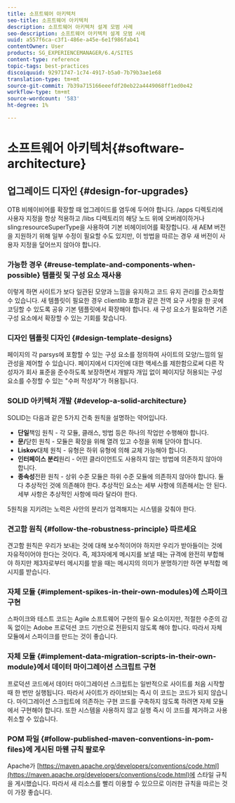 ```yaml
---
title: 소프트웨어 아키텍처
seo-title: 소프트웨어 아키텍처
description: 소프트웨어 아키텍처 설계 모범 사례
seo-description: 소프트웨어 아키텍처 설계 모범 사례
uuid: a557f6ca-c3f1-486e-a45e-6e1f986fab41
contentOwner: User
products: SG_EXPERIENCEMANAGER/6.4/SITES
content-type: reference
topic-tags: best-practices
discoiquuid: 92971747-1c74-4917-b5a0-7b79b3ae1e68
translation-type: tm+mt
source-git-commit: 7b39a715166eeefdf20eb22a4449068ff1ed0e42
workflow-type: tm+mt
source-wordcount: '583'
ht-degree: 1%

---
```



# 소프트웨어 아키텍처{#software-architecture}

## 업그레이드 디자인 {#design-for-upgrades}

OTB 비헤이비어를 확장할 때 업그레이드를 염두에 두어야 합니다. /apps 디렉토리에 사용자 지정을 항상 적용하고 /libs 디렉토리의 해당 노드 위에 오버레이하거나 sling:resourceSuperType을 사용하여 기본 비헤이비어를 확장합니다. 새 AEM 버전을 지원하기 위해 일부 수정이 필요할 수도 있지만, 이 방법을 따르는 경우 새 버전이 사용자 지정을 덮어쓰지 않아야 합니다.

### 가능한 경우 {#reuse-template-and-components-when-possible} 템플릿 및 구성 요소 재사용

이렇게 하면 사이트가 보다 일관된 모양과 느낌을 유지하고 코드 유지 관리를 간소화할 수 있습니다. 새 템플릿이 필요한 경우 clientlib 포함과 같은 전역 요구 사항을 한 곳에 코딩할 수 있도록 공유 기본 템플릿에서 확장해야 합니다. 새 구성 요소가 필요하면 기존 구성 요소에서 확장할 수 있는 기회를 찾습니다.

### 디자인 템플릿 디자인 {#design-template-designs}

페이지의 각 parsys에 포함할 수 있는 구성 요소를 정의하여 사이트의 모양/느낌의 일관성을 제어할 수 있습니다. 페이지에서 디자인에 대한 액세스를 제한함으로써 다른 작성자가 회사 표준을 준수하도록 보장하면서 개발자 개입 없이 페이지당 허용되는 구성 요소를 수정할 수 있는 &quot;수퍼 작성자&quot;가 허용됩니다.

### SOLID 아키텍처 개발 {#develop-a-solid-architecture}

SOLID는 다음과 같은 5가지 건축 원칙을 설명하는 약어입니다.

* **단일**&#x200B;책임 원칙 - 각 모듈, 클래스, 방법 등은 하나의 작업만 수행해야 합니다.
* **문/**&#x200B;닫힌 원칙 - 모듈은 확장을 위해 열려 있고 수정을 위해 닫아야 합니다.
* **Liskov**&#x200B;대체 원칙 - 유형은 하위 유형에 의해 교체 가능해야 합니다.
* **인터페이스 분리**&#x200B;원리 - 어떤 클라이언트도 사용하지 않는 방법에 의존하지 않아야 합니다.
* **종속성**&#x200B;전환 원칙 - 상위 수준 모듈은 하위 수준 모듈에 의존하지 않아야 합니다. 둘 다 추상적인 것에 의존해야 한다. 추상적인 요소는 세부 사항에 의존해서는 안 된다. 세부 사항은 추상적인 사항에 따라 달라야 한다.

5원칙을 지키려는 노력은 사안의 분리가 엄격해지는 시스템을 갖춰야 한다.

### 견고함 원칙 {#follow-the-robustness-principle} 따르세요

견고함 원칙은 우리가 보내는 것에 대해 보수적이어야 하지만 우리가 받아들이는 것에 자유적이어야 한다는 것이다. 즉, 제3자에게 메시지를 보낼 때는 규격에 완전히 부합해야 하지만 제3자로부터 메시지를 받을 때는 메시지의 의미가 분명하기만 하면 부적합 메시지를 받습니다.

### 자체 모듈 {#implement-spikes-in-their-own-modules}에 스파이크 구현

스파이크와 테스트 코드는 Agile 소프트웨어 구현의 필수 요소이지만, 적절한 수준의 감독 없이는 Adobe 프로덕션 코드 기반으로 전환되지 않도록 해야 합니다. 따라서 자체 모듈에서 스파이크를 만드는 것이 좋습니다.

### 자체 모듈 {#implement-data-migration-scripts-in-their-own-module}에서 데이터 마이그레이션 스크립트 구현

프로덕션 코드에서 데이터 마이그레이션 스크립트는 일반적으로 사이트를 처음 시작할 때 한 번만 실행됩니다. 따라서 사이트가 라이브되는 즉시 이 코드는 코드가 되지 않습니다. 마이그레이션 스크립트에 의존하는 구현 코드를 구축하지 않도록 하려면 자체 모듈에서 구현해야 합니다. 또한 시스템을 사용하지 않고 실행 즉시 이 코드를 제거하고 사용 취소할 수 있습니다.

### POM 파일 {#follow-published-maven-conventions-in-pom-files}에 게시된 마웬 규칙 팔로우

Apache가 [https://maven.apache.org/developers/conventions/code.html](https://maven.apache.org/developers/conventions/code.html)에 스타일 규칙을 게시했습니다. 따라서 새 리소스를 빨리 이용할 수 있으므로 이러한 규칙을 따르는 것이 가장 좋습니다.
